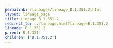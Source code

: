 ```yaml
---
permalink: /lineages/lineage_B.1.351.2.html
layout: lineage_page
title: Lineage B.1.351.2
redirect_to: ../lineage.html?lineage=B.1.351.2
lineage: B.1.351.2
parent: B.1.351
children: ['B.1.351.2']
---
```

